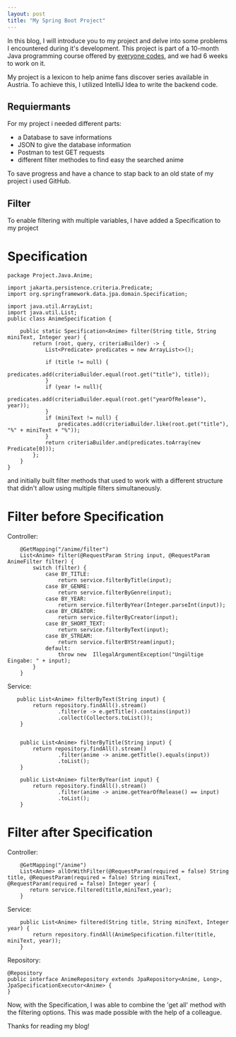 ```yaml
---
layout: post
title: "My Spring Boot Project"
---
```

In this blog, I will introduce you to my project and delve into some problems I encountered during it's development. This project is part of a 10-month Java programming course offered by [everyone codes](https://everyonecodes.io/), and we had 6 weeks to work on it.

My project is a lexicon to help anime fans discover series available in Austria. To achieve this, I utilized IntelliJ Idea to write the backend code.

## Requiermants

For my project i needed different parts:

* a Database to save informations
* JSON to give the database information 
* Postman to test GET requests
* different filter methodes to find easy the searched anime

To save progress and have a chance to stap back to an old state of my project i used GitHub.

## Filter
To enable filtering with multiple variables, I have added a Specification to my project
# Specification
```
package Project.Java.Anime;

import jakarta.persistence.criteria.Predicate;
import org.springframework.data.jpa.domain.Specification;

import java.util.ArrayList;
import java.util.List;
public class AnimeSpecification {

    public static Specification<Anime> filter(String title, String miniText, Integer year) {
        return (root, query, criteriaBuilder) -> {
            List<Predicate> predicates = new ArrayList<>();

            if (title != null) {
                predicates.add(criteriaBuilder.equal(root.get("title"), title));
            }
            if (year != null){
                predicates.add(criteriaBuilder.equal(root.get("yearOfRelease"), year));
            }
            if (miniText != null) {
                predicates.add(criteriaBuilder.like(root.get("title"), "%" + miniText + "%"));
            }
            return criteriaBuilder.and(predicates.toArray(new Predicate[0]));
        };
    }
}

```
and initially built filter methods that used to work with a different structure that didn't allow using multiple filters simultaneously.
# Filter before Specification
Controller: 
```
    @GetMapping("/anime/filter")
    List<Anime> filter(@RequestParam String input, @RequestParam AnimeFilter filter) {
        switch (filter) {
            case BY_TITLE:
                return service.filterByTitle(input);
            case BY_GENRE:
                return service.filterByGenre(input);
            case BY_YEAR:
                return service.filterByYear(Integer.parseInt(input));
            case BY_CREATOR:
                return service.filterByCreator(input);
            case BY_SHORT_TEXT:
                return service.filterByText(input);
            case BY_STREAM:
                return service.filterBYStream(input);
            default:
                throw new  IllegalArgumentException("Ungültige Eingabe: " + input);
        }
    }
```
Service:
```
   public List<Anime> filterByText(String input) {
        return repository.findAll().stream()
                .filter(e -> e.getTitle().contains(input))
                .collect(Collectors.toList());
    }


    public List<Anime> filterByTitle(String input) {
        return repository.findAll().stream()
                .filter(anime -> anime.getTitle().equals(input))
                .toList();
    }

    public List<Anime> filterByYear(int input) {
        return repository.findAll().stream()
                .filter(anime -> anime.getYearOfRelease() == input)
                .toList();
    }
```
# Filter after Specification
Controller:
```
    @GetMapping("/anime")
    List<Anime> allOrWithFilter(@RequestParam(required = false) String title, @RequestParam(required = false) String miniText, @RequestParam(required = false) Integer year) {
       return service.filtered(title,miniText,year);
    }
```
Service: 
```
    public List<Anime> filtered(String title, String miniText, Integer year) {
        return repository.findAll(AnimeSpecification.filter(title, miniText, year));
    }
```
Repository:
```
@Repository
public interface AnimeRepository extends JpaRepository<Anime, Long>, JpaSpecificationExecutor<Anime> {
}
```
Now, with the Specification, I was able to combine the 'get all' method with the filtering options. 
This was made possible with the help of a colleague.

Thanks for reading my blog!